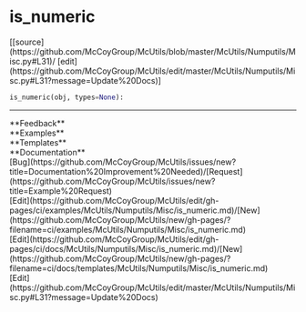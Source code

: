 # <a id="McUtils.Numputils.Misc.is_numeric">is_numeric</a>
<div class="docs-source-link" markdown="1">
[[source](https://github.com/McCoyGroup/McUtils/blob/master/McUtils/Numputils/Misc.py#L31)/
[edit](https://github.com/McCoyGroup/McUtils/edit/master/McUtils/Numputils/Misc.py#L31?message=Update%20Docs)]
</div>

```python
is_numeric(obj, types=None): 
```













---


<div markdown="1" class="text-secondary">
<div class="container">
  <div class="row">
   <div class="col" markdown="1">
**Feedback**   
</div>
   <div class="col" markdown="1">
**Examples**   
</div>
   <div class="col" markdown="1">
**Templates**   
</div>
   <div class="col" markdown="1">
**Documentation**   
</div>
   <div class="col" markdown="1">
   
</div>
   <div class="col" markdown="1">
   
</div>
   <div class="col" markdown="1">
   
</div>
</div>
  <div class="row">
   <div class="col" markdown="1">
[Bug](https://github.com/McCoyGroup/McUtils/issues/new?title=Documentation%20Improvement%20Needed)/[Request](https://github.com/McCoyGroup/McUtils/issues/new?title=Example%20Request)   
</div>
   <div class="col" markdown="1">
[Edit](https://github.com/McCoyGroup/McUtils/edit/gh-pages/ci/examples/McUtils/Numputils/Misc/is_numeric.md)/[New](https://github.com/McCoyGroup/McUtils/new/gh-pages/?filename=ci/examples/McUtils/Numputils/Misc/is_numeric.md)   
</div>
   <div class="col" markdown="1">
[Edit](https://github.com/McCoyGroup/McUtils/edit/gh-pages/ci/docs/McUtils/Numputils/Misc/is_numeric.md)/[New](https://github.com/McCoyGroup/McUtils/new/gh-pages/?filename=ci/docs/templates/McUtils/Numputils/Misc/is_numeric.md)   
</div>
   <div class="col" markdown="1">
[Edit](https://github.com/McCoyGroup/McUtils/edit/master/McUtils/Numputils/Misc.py#L31?message=Update%20Docs)   
</div>
   <div class="col" markdown="1">
   
</div>
   <div class="col" markdown="1">
   
</div>
   <div class="col" markdown="1">
   
</div>
</div>
</div>
</div>